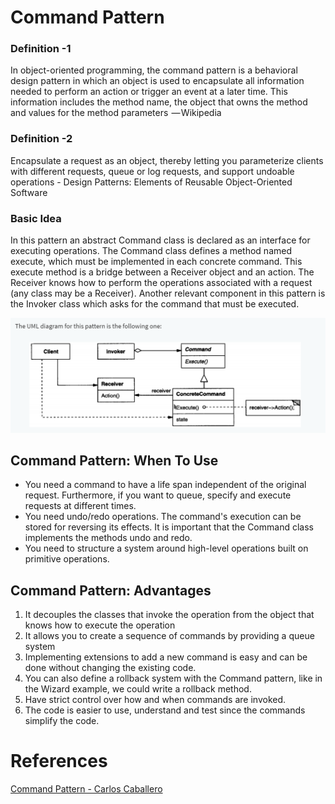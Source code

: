 # Command Pattern

### Definition -1

In object-oriented programming, the command pattern is a behavioral design pattern in which an object is used to encapsulate all information needed to perform an action or trigger an event at a later time. This information includes the method name, the object that owns the method and values for the method parameters  — Wikipedia

### Definition -2

Encapsulate a request as an object, thereby letting you parameterize clients with different requests, queue or log requests, and support undoable operations - Design Patterns: Elements of Reusable Object-Oriented Software

### Basic Idea

In this pattern an abstract Command class is declared as an interface for executing operations. The Command class defines a method named execute, which must be implemented in each concrete command. This execute method is a bridge between a Receiver object and an action. The Receiver knows how to perform the operations associated with a request (any class may be a Receiver). Another relevant component in this pattern is the Invoker class which asks for the command that must be executed.

![alt text](image.png)

## Command Pattern: When To Use

- You need a command to have a life span independent of the original request. Furthermore, if you want to queue, specify and execute requests at different times.
- You need undo/redo operations. The command's execution can be stored for reversing its effects. It is important that the Command class implements the methods undo and redo.
- You need to structure a system around high-level operations built on primitive operations.

## Command Pattern: Advantages

1. It decouples the classes that invoke the operation from the object that knows how to execute the operation
2. It allows you to create a sequence of commands by providing a queue system
3. Implementing extensions to add a new command is easy and can be done without changing the existing code.
4. You can also define a rollback system with the Command pattern, like in the Wizard example, we could write a rollback method.
5. Have strict control over how and when commands are invoked.
6. The code is easier to use, understand and test since the commands simplify the code.

# References

[Command Pattern - Carlos Caballero](https://www.carloscaballero.io/design-patterns-command/)
